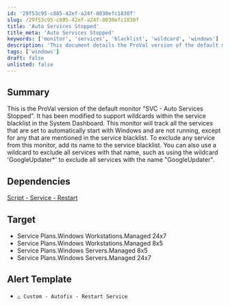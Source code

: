 ```yaml
---
id: '29f53c95-c885-42ef-a24f-8030efc1830f'
slug: /29f53c95-c885-42ef-a24f-8030efc1830f
title: 'Auto Services Stopped'
title_meta: 'Auto Services Stopped'
keywords: ['monitor', 'services', 'blacklist', 'wildcard', 'windows']
description: 'This document details the ProVal version of the default monitor "SVC - Auto Services Stopped", which has been enhanced to support wildcards in the service blacklist. It monitors services set to start automatically with Windows, excluding those listed in the blacklist. Instructions for modifying the blacklist are provided.'
tags: ['windows']
draft: false
unlisted: false
---
```


## Summary

This is the ProVal version of the default monitor "SVC - Auto Services Stopped". It has been modified to support wildcards within the service blacklist in the System Dashboard. This monitor will track all the services that are set to automatically start with Windows and are not running, except for any that are mentioned in the service blacklist. To exclude any service from this monitor, add its name to the service blacklist. You can also use a wildcard to exclude all services with that name, such as using the wildcard 'GoogleUpdater*' to exclude all services with the name "GoogleUpdater".

## Dependencies

[Script - Service - Restart](/docs/e5e1f07f-f6ed-41bc-b0f1-b2cc86e059e1)

## Target

- Service Plans.Windows Workstations.Managed 24x7
- Service Plans.Windows Workstations.Managed 8x5
- Service Plans.Windows Servers.Managed 8x5
- Service Plans.Windows Servers.Managed 24x7

## Alert Template

- `△ Custom - Autofix - Restart Service`

